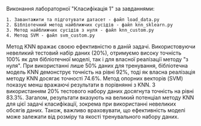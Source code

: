 Виконання лабораторної "Класифікація 1" за завданнями:

    1. Завантажити та підготувати датасет - файл load_data.py
    2. Бібліотечний метод найближчих сусідів - файл knn_sklearn.py
    3. Метод найближчих сусідів з нуля - файл knn_custom.py
    4. Метод SVM - файл svm_custom.py



Метод KNN вражає своєю ефективністю в даній задачі. Використовуючи невеликий тестовий набір даних (20%), отримуємо високу точність 100% як для бібліотечної моделі, так і для власної реалізації методу "з нуля".
При використанні лише 50% даних для тренування, бібліотечна модель KNN демонструє точність на рівні 92%, тоді як власна реалізація методу KNN досягає точності 74.6%.
Метод опорних векторів (SVM) показує менш вражаючі результати в порівнянні з KNN. З використанням 20% тестового набору даних досягнута точність на рівні 83.3%.
Загалом, результати вказують на великий потенціал методу KNN для цієї задачі класифікації, зокрема при використанні невеликих обсягів даних. Також, важливо враховувати, що ефективність моделі може залежати від розміру та якості тренувального набору даних.
